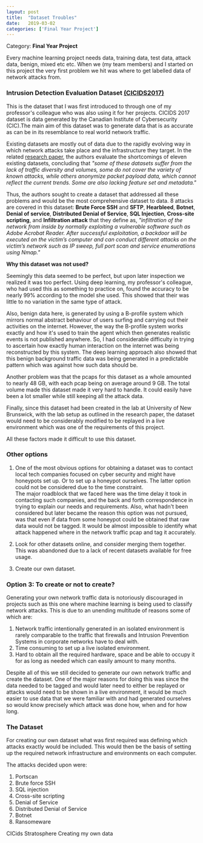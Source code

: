 ```yaml
---
layout: post
title:  "Dataset Troubles"
date:   2019-03-02
categories: ['Final Year Project']
---
```

Category: **Final Year Project**

Every machine learning project needs data, training data, test data, attack data, benign, mixed etc etc. When we (my team members) and I started on this project the very first problem we hit was where to get labelled data of network attacks from. 

### **Intrusion Detection Evaluation Dataset** [(CICIDS2017)](https://www.unb.ca/cic/datasets/ids-2017.html) ###

This is the dataset that I was first introduced to through one of my professor's colleague who was also using it for her projects. CICIDS 2017 dataset is data generated by the Canadian Institute of Cybersecurity (CIC).The main aim of this dataset was to generate data that is as accurate as can be in its resemblance to real world network traffic. 

Existing datasets are mostly out of data due to the rapidly evolving way in which network attacks take place and the infrastructure they target. In the related [research paper](http://www.scitepress.org/Papers/2018/66398/66398.pdf), the authors evaluate the shortcomings of eleven existing datasets, concluding that *"some of these datasets suffer from the lack of traffic diversity and volumes, some do not cover the variety of known attacks, while others anonymize packet payload data, which cannot reflect the current trends. Some are also lacking feature set and metadata."*

Thus, the authors sought to create a dataset that addressed all these problems and would be the most comprehensive dataset to data. 8 attacks are covered in this dataset: **Brute Force SSH** and **SFTP**, **Hearbleed**, **Botnet**, **Denial of service**, **Distributed Denial of Service**, **SQL Injection**, **Cross-site scripting**, and **Infiltration attack** that they define as, *"infiltration of the network from inside by normally exploiting a vulnerable software such as Adobe Acrobat Reader. After successful exploitation, a backdoor will be executed on the victim’s computer and can conduct different attacks on the victim’s network such as IP sweep, full port scan and service enumerations using Nmap."*

**Why this dataset was not used?**

Seemingly this data seemed to be perfect, but upon later inspection we realized it was too perfect. Using deep learning, my professor's colleague, who had used this as something to practice on, found the accuracy to be nearly 99% according to the model she used. This showed that their was little to no variation in the same type of attack. 

Also, benign data here, is generated by using a B-profile system which mirrors normal abstract behaviour of users surfing and carrying out their activities on the internet. However, the way the B-profile system works exactly and how it's used to train the agent which then generates realistic events is not published anywhere. So, I had considerable difficulty in trying to ascertain how exactly human interaction on the internet was being reconstructed by this system. The deep learning approach also showed that this benign background traffic data was being generated in a predictable pattern which was against how such data should be. 

Another problem was that the pcaps for this dataset as a whole amounted to nearly 48 GB, with each pcap being on average around 9 GB. The total volume made this dataset made it very hard to handle. It could easily have been a lot smaller while still keeping all the attack data. 

Finally, since this dataset had been created in the lab at University of New Brunswick, with the lab setup as outlined in the research paper, the dataset would need to be considerably modified to be replayed in a live environment which was one of the requirements of this project.

All these factors made it difficult to use this dataset.

### **Other options** ###

1. One of the most obvious options for obtaining a dataset was to contact local tech companies focused on cyber security and might have honeypots set up. Or to set up a honeypot ourselves. The latter option could not be considered due to the time constraint. <br/>
The major roadblock that we faced here was the time delay it took in contacting such companies, and the back and forth correspondence in trying to explain our needs and requirements. Also, what hadn't been considered but later became the reason this option was not pursued, was that even if data from some honeypot could be obtained that raw data would not be tagged. It would be almost impossible to identify what attack happened where in the network traffic pcap and tag it accurately. 

2. Look for other datasets online, and consider merging them together. This was abandoned due to a lack of recent datasets available for free usage. 

3. Create our own dataset. 

### **Option 3: To create or not to create?** ###

Generating your own network traffic data is notoriously discouraged in projects such as this one where machine learning is being used to classify network attacks. This is due to an unending multitude of reasons some of which are: 
1. Network traffic intentionally generated in an isolated environment is rarely comparable to the traffic that firewalls and Intrusion Prevention Systems in corporate networks have to deal with. 
2. Time consuming to set up a live isolated environment.
3. Hard to obtain all the required hardware, space and be able to occupy it for as long as needed which can easily amount to many months. 

Despite all of this we still decided to generate our own network traffic and create the dataset. One of the major reasons for doing this was since the data needed to be tagged and would later need to either be replayed or attacks would need to be shown in a live environment, it would be much easier to use data that we were familiar with and had generated ourselves so would know precisely which attack was done how, when and for how long. 

### **The Dataset** ###

For creating our own dataset what was first required was defining which attacks exactly would be included. This would then be the basis of setting up the required network infrastructure and environments on each computer. 

The attacks decided upon were: 
1. Portscan 
2. Brute force SSH
3. SQL injection
4. Cross-site scripting 
5. Denial of Service 
6. Distributed Denial of Service
7. Botnet 
8. Ransomeware

 









 


CICids 
Stratosphere
Creating my own data 












